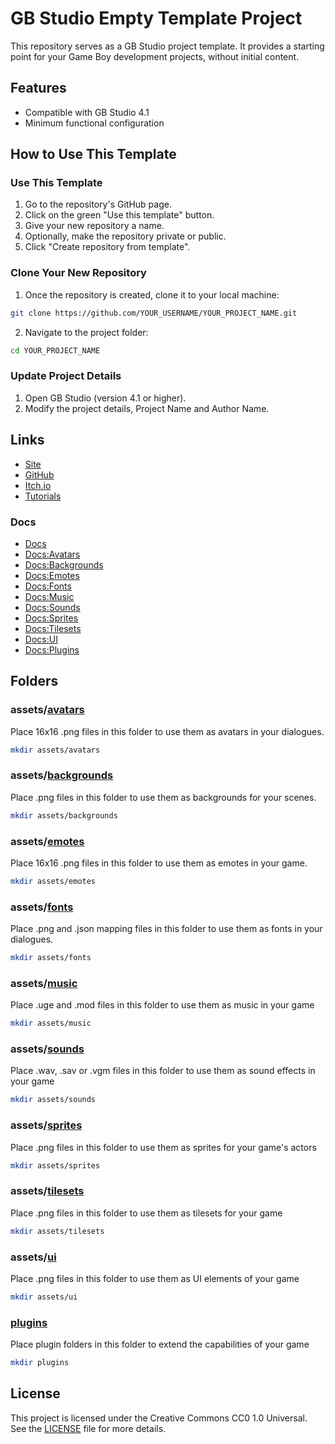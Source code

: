 # GB Studio Empty Template Project

This repository serves as a GB Studio project template. It provides a starting point for your Game Boy development projects, without initial content.

## Features

- Compatible with GB Studio 4.1
- Minimum functional configuration

## How to Use This Template

### Use This Template

1. Go to the repository's GitHub page.
2. Click on the green "Use this template" button.
3. Give your new repository a name.
4. Optionally, make the repository private or public.
5. Click "Create repository from template".

### Clone Your New Repository

1. Once the repository is created, clone it to your local machine:

```bash
git clone https://github.com/YOUR_USERNAME/YOUR_PROJECT_NAME.git
```

2. Navigate to the project folder:

``` bash
cd YOUR_PROJECT_NAME
```

### Update Project Details

1. Open GB Studio (version 4.1 or higher).
2. Modify the project details, Project Name and Author Name.

## Links

- [Site](https://www.gbstudio.dev/)
- [GitHub](https://github.com/chrismaltby/gb-studio)
- [Itch.io](https://chrismaltby.itch.io/gb-studio)
- [Tutorials](https://gbstudiocentral.com/)

### Docs

- [Docs](https://www.gbstudio.dev/docs/)
- [Docs:Avatars](https://www.gbstudio.dev/docs/assets/ui-elements#avatars)
- [Docs:Backgrounds](https://www.gbstudio.dev/docs/assets/backgrounds)
- [Docs:Emotes](https://www.gbstudio.dev/docs/assets/ui-elements#emotes)
- [Docs:Fonts](https://www.gbstudio.dev/docs/settings/#ui-elements--fonts)
- [Docs:Music](https://www.gbstudio.dev/docs/assets/music/)
- [Docs:Sounds](https://www.gbstudio.dev/docs/assets/sound-effects)
- [Docs:Sprites](https://www.gbstudio.dev/docs/assets/sprites)
- [Docs:Tilesets](https://www.gbstudio.dev/docs/assets/tilesets)
- [Docs:UI](https://www.gbstudio.dev/docs/assets/ui-elements)
- [Docs:Plugins](https://www.gbstudio.dev/docs/extending-gbstudio/plugins)

## Folders

### assets/[avatars](https://www.gbstudio.dev/docs/assets/ui-elements#avatars)

Place 16x16 .png files in this folder to use them as avatars in your dialogues.

```bash
mkdir assets/avatars
```

### assets/[backgrounds](https://www.gbstudio.dev/docs/assets/backgrounds)

Place .png files in this folder to use them as backgrounds for your scenes.

```bash
mkdir assets/backgrounds
```

### assets/[emotes](https://www.gbstudio.dev/docs/assets/ui-elements#emotes)

Place 16x16 .png files in this folder to use them as emotes in your game.

```bash
mkdir assets/emotes
```

### assets/[fonts](https://www.gbstudio.dev/docs/settings/#ui-elements--fonts)

Place .png and .json mapping files in this folder to use them as fonts in your dialogues.

```bash
mkdir assets/fonts
```

### assets/[music](https://www.gbstudio.dev/docs/assets/music/)

Place .uge and .mod files in this folder to use them as music in your game

```bash
mkdir assets/music
```

### assets/[sounds](https://www.gbstudio.dev/docs/assets/sound-effects)

Place .wav, .sav or .vgm files in this folder to use them as sound effects in your game

```bash
mkdir assets/sounds
```

### assets/[sprites](https://www.gbstudio.dev/docs/assets/sprites)

Place .png files in this folder to use them as sprites for your game's actors

```bash
mkdir assets/sprites
```

### assets/[tilesets](https://www.gbstudio.dev/docs/assets/tilesets)

Place .png files in this folder to use them as tilesets for your game

```bash
mkdir assets/tilesets
```

### assets/[ui](https://www.gbstudio.dev/docs/assets/ui-elements)

Place .png files in this folder to use them as UI elements of your game

```bash
mkdir assets/ui
```

### [plugins](https://www.gbstudio.dev/docs/extending-gbstudio/plugins)

Place plugin folders in this folder to extend the capabilities of your game

```bash
mkdir plugins
```

## License

This project is licensed under the Creative Commons CC0 1.0 Universal. See the [LICENSE](LICENSE) file for more details.